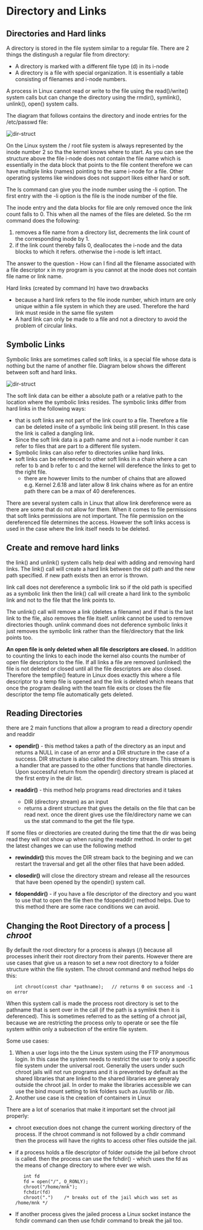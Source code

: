 # Directory and Links 

## Directories and Hard links 
A directory is stored in the file system similar to a regular file. There are 2 things the
distingush a regular file from directory: 
* A directory is marked with a different file type (d) in its i-node 
* A directory is a file with special organization. It is essentially a table consisting of filenames
  and i-node numbers. 

A process in Linux cannot read or write to the file using the read()/write() system calls but can
change the directory using the rmdir(), symlink(), unlink(), open() system calls. 

The diagram that follows contains the directory and inode entries for the /etc/passwd file: 

![dir-struct](images/dir-struct.jpg)

On the Linux system the / root file system is always represented by the inode number 2 so tha the
kernel knows where to start. 
As you can see the structure above the file i-node does not contain the file name which is
essentially in the data block that points to the file content therefore we can have multiple links
(names) pointing to the same i-node for a file. 
Other operating systems like windows does not support likes either hard or soft. 

The ls command can give you the inode number using the -li option. The first entry with the -li
option is the file is the inode number of the file. 

The inode entry and the data blocks for file are only removed once the link count falls to 0. This
when all the names of the files are deleted. So the rm command does the following: 
1. removes a file name from a directory list, decrements the link count of the corresponding inode
   by 1. 
2. if the link count thereby falls 0, deallocates the i-node and the data blocks to which it
   refers. otherwise the i-node is left intact. 

The answer to the question - How can I find all the filename associated with a file descriptor x in
my program is you cannot at the inode does not contain file name or link name. 

Hard links (created by command ln) have two drawbacks 
* because a hard link refers to the file inode number, which inturn are only unique within a file
  system in which they are used. Therefore the hard link must reside in the same file system
* A hard link can only be made to a file and not a directory to avoid the problem of circular links. 

## Symbolic Links 
Symbolic links are sometimes called soft links, is a special file whose data is nothing but the name
of another file. Diagram below shows the different between soft and hard links. 

![dir-struct](images/soft-links.jpg)

The soft link data can be either a absolute path or a relative path to the location where the
symbolic links resides. The symbolic links differ from hard links in the following ways:

* that is soft links are not part of the link count to a file. Therefore a file can be deleted 
insite of a symbolic link being still present. In this case the link is called a dangling link. 
* Since the soft link data is a path name and not a i-node number it can refer to files that are
  part to a different file system. 
* Symbolic links can also refer to directories unlike hard links. 
* soft links can be referenced to other soft links in a chain where a can refer to b and b refer to
  c and the kernel will derefence the links to get to the right file. 
	* there are however limits to the number of chains that are allowed e.g. Kernel 2.6.18 and
	  later allow 8 link chains where as for an entire path there can be a max of 40
	  dereferences. 

There are several system calls in Linux that allow link dereference were as there are some that do
not allow for them. 
When it comes to file permissions that soft links permissions are not important. The file
permission on the dereferenced file determines the access. However the soft links access is used in
the case where the link itself needs to be deleted. 

## Create and remove hard links 
the link() and unlink() system calls help deal with adding and removing hard links. The link() call
will create a hard link between the old path and the new path specified. if new path exists then an
error is thrown. 

link call does not dereference a symbolic link so if the old path is specified as a symbolic link
then the link() call will create a hard link to the symbolic link and not to the file that the link
points to. 

The unlink() call will remove a link (deletes a filename) and if that is the last link to the file,
also removes the file itself. unlink cannot be used to remove directories though. 
unlink command does not deference symbolic links it just removes the symbolic link rather than the
file/directory that the link points too. 

**An open file is only deleted when all file descriptors are closed.**
In addition to counting the links to each inode the kernel also counts the number of open file
descriptors to the file. If all links a file are removed (unlinked) the file is not deleted or
closed until all the file descriptors are also closed. 
Therefore the tempfile() feature in Linux does exactly this where a file descriptor to a temp file
is opened and the link is deleted which means that once the program dealing with the team file exits
or closes the file descriptor the temp file automatically gets deleted. 


## Reading Directories 
there are 2 main functions that allow a program to read a directory opendir and readdir 

* **opendir()** - this method takes a path of the directory as an input and returns a NULL in case of an error and a DIR structure in the case of a success. DIR structure is also called the directory stream. This stream is a handler that are passed to the other functions that handle directories. Upon successful return from the opendir() directory stream is placed at the first entry in the dir list. 

* **readdir()** - this method help programs read directories and it takes 
	* DIR (directory stream) as an input 
	* returns a dirent structure that gives the details on the file that can be read next. 
once the dirent gives use the file/directory name we can us the stat command to the get the file type. 

If some files or directories are created during the time that the dir was being read they will not show up when rusing the readdir method. In order to get the latest changes we can use the following method 

* **rewinddir()** this moves the DIR stream back to the begining and we can restart the traversal and get all the other files that have been added. 

* **closedir()** will close the directory stream and release all the resources that have been opened by the opendir() system call. 

* **fdopenddir()** - if you have a file descriptor of the directory and you want to use that to open the file then the fdopenddir() method helps. Due to this method there are some race conditions we can avoid. 


## Changing the Root Directory of a process | *chroot*
By default the root directory for a process is always (/) because all processes inherit their root
directory from their parents. However there are use cases that give us a reason to set a new root
directory to a folder structure within the file system. The chroot command and method helps do this: 

```
   int chroot(const char *pathname);   // returns 0 on success and -1 on error 
```

When this system call is made the process root directory is set to the pathname that is sent over in
the call (if the path is a symlink then it is deferenced). This is sometimes referred to as the
setting of a chroot jail, because we are restricting the process only to operate or see the file
system within only a subsection of the entire file system. 

Some use cases: 
1. When a user logs into the the Linux system using the FTP anonymous login. In this case the system
   needs to restrict the user to only a specific file system under the universal root. Generally the
   users under such chroot jails will not run programs and it is prevented by default as the shared
   libraries that are linked to the shared libraries are generaly outside the chroot jail. In order
   to make the libraries accessible we can use the bind mount setting to link folders such as
   /usr/lib or /lib.
2. Another use case is the creation of containers in Linux 

There are a lot of scenarios that make it important set the chroot jail properly: 
* chroot execution does not change the current working directory of the process. If the chroot
  command is not followed by a chdir command then the process will have the rights to access other
  files outside the jail. 
* if a process holds a file descriptor of folder outside the jail before chroot is called. then the
  process can use the fchdir() - which uses the fd as the means of change directory to where ever we
  wish. 

  ```
     int fd 
     fd = open("/", O_RONLY); 
     chroot("/home/mnk"); 
     fchdir(fd) 
     chroot(".")    /* breaks out of the jail which was set as /home/mnk */
  ```

* If another process gives the jailed process a Linux socket instance the fchdir command can then
  use fchdir command to break the jail too. 



